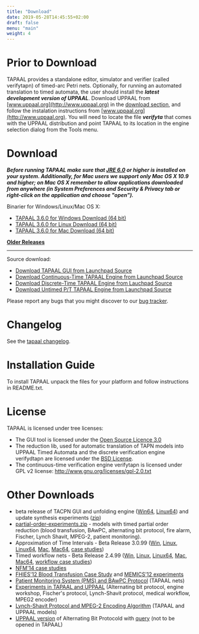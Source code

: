 ```yaml
---
title: "Download"
date: 2019-05-28T14:45:55+02:00
draft: false
menu: "main"
weight: 4
---
```



# Prior to Download

TAPAAL provides a standalone editor, simulator and verifier (called verifytapn) of timed-arc Petri nets. Optionally, for running an automated translation to timed automata, the user should install the ***latest development version of UPPAAL***. 
Download UPPAAL from [www.uppaal.org](http://www.uppaal.org) in the [download section](http://www.it.uu.se/research/group/darts/uppaal/download.shtml), and follow the instalation instructions from [www.uppaal.org](http://www.uppaal.org). You will need to locate the file ***verifyta*** that comes with the UPPAAL distribution and point TAPAAL to its location in the engine selection dialog from the Tools menu.
		
# Download

***Before running TAPAAL make sure that [JRE 6.0](http://java.sun.com/javase/downloads/) or higher is installed on your system. Additionally, for Mac users we support only Mac OS X 10.9 and higher; on Mac OS X remember to allow applications downloaded from anywhere (in System Preferences and Security & Privacy tab or right-click on the application and choose "open").***

Binarier for Windows/Linux/Mac OS X:

  * [TAPAAL 3.6.0 for Windows Download (64 bit)](http://download.tapaal.net/fileadmin/download/tapaal-3.6/tapaal-3.6.0-win64.zip)
  * [TAPAAL 3.6.0 for Linux Download (64 bit)](http://download.tapaal.net/fileadmin/download/tapaal-3.6/tapaal-3.6.0-linux64.zip)
  * [TAPAAL 3.6.0 for Mac Download (64 bit)](http://download.tapaal.net/fileadmin/download/tapaal-3.6/tapaal-3.6.0-mac64.dmg)
  
[**Older Releases**](older-releases/)

-----------------------

Source download:

  * [Download TAPAAL GUI from Launchpad Source](https://code.launchpad.net/tapaal/)
  * [Download Continuous-Time TAPAAL Engine from Launchpad Source](https://code.launchpad.net/verifytapn)
  * [Download Discrete-Time TAPAAL Engine from Lauchpad Source](https://code.launchpad.net/verifydtapn)
  * [Download Untimed P/T TAPAAL Engine from Launchpad Source](https://code.launchpad.net/verifypn)

Please report any bugs that you might discover to our [bug tracker](https://bugs.launchpad.net/tapaal).

# Changelog

See the [tapaal changelog](changelog).

# Installation Guide
To install TAPAAL unpack the files for your platform and follow instructions in README.txt.

# License 
TAPAAL is licensed under tree licenses: 

  * The GUI tool is licensed under the [Open Source Licence 3.0](http://www.opensource.org/licenses/osl-3.0.php)
  * The reduction lib, used for automatic translation of TAPN models into UPPAAL Timed Automata and the discrete verification engine verifydtapn are licensed under the [BSD License](http://www.opensource.org/licenses/bsd-license.php). 
  * The continuous-time verification engine verifytapn is licensed under GPL v2 license: http://www.gnu.org/licenses/gpl-2.0.txt
  		
# Other Downloads
<ul><li>beta release of TACPN GUI and unfolding engine (<a href="http://download.tapaal.net/fileadmin/download/tapaal-3.5/tapaal-dev-beta1-win64.zip" title="Initiates file download" class="download" >Win64</a>, <a href="http://download.tapaal.net/fileadmin/download/tapaal-3.5/tapaal-dev-beta1-linux64.zip" title="Initiates file download" class="download" >Linux64</a>) and update synthesis experiments (<a href="http://download.tapaal.net/fileadmin/download/tapaal-3.5/experiments.zip" title="Initiates file download" class="download" >zip</a>)</li><li><a href="http://download.tapaal.net/fileadmin/download/resources/partial-order-experiments.zip" title="Initiates file download" class="download" >partial-order-experiments.zip</a> - models with timed partial order reduction (blood transfusion, BAwPC, alternating bit protocol, fire alarm, Fischer, Lynch Shavit, MPEG-2, patient monitoring).</li><li>Approximation of Time Intervals - Beta Release 3.0.99 (<a href="http://download.tapaal.net/fileadmin/download/tapaal-3.0/tapaal-3.0.99-win.zip" title="Initiates file download" class="download" >Win</a>, <a href="http://download.tapaal.net/fileadmin/download/tapaal-3.0/tapaal-3.0.99-linux.zip" title="Initiates file download" class="download" >Linux</a>, <a href="http://download.tapaal.net/fileadmin/download/tapaal-3.0/tapaal-3.0.99-linux64.zip" title="Initiates file download" class="download" >Linux64</a>, <a href="http://download.tapaal.net/fileadmin/download/tapaal-3.0/tapaal-3.0.99-mac.dmg" title="Initiates file download" class="download" >Mac</a>, <a href="http://download.tapaal.net/fileadmin/download/tapaal-3.0/tapaal-3.0.99-mac64.dmg" title="Initiates file download" class="download" >Mac64</a>, <a href="http://download.tapaal.net/fileadmin/download/tapaal-3.0/models.zip" title="Initiates file download" class="download" >case studies</a>)</li><li>Timed workflow nets - Beta Release 2.4.99 (<a href="http://download.tapaal.net/fileadmin/download/tapaal-2.4/tapaal-2.4.99-win.zip" title="Initiates file download" class="download" >Win</a>, <a href="http://download.tapaal.net/fileadmin/download/tapaal-2.4/tapaal-2.4.99-linux.zip" title="Initiates file download" class="download" >Linux</a>, <a href="http://download.tapaal.net/fileadmin/download/tapaal-2.4/tapaal-2.4.99-linux64.zip" title="Initiates file download" class="download" >Linux64</a>, <a href="http://download.tapaal.net/fileadmin/download/tapaal-2.4/tapaal-2.4.99-mac.dmg" title="Initiates file download" class="download" >Mac</a>, <a href="http://download.tapaal.net/fileadmin/download/tapaal-2.4/tapaal-2.4.99-mac64.dmg" title="Initiates file download" class="download" >Mac64</a>, <a href="http://download.tapaal.net/fileadmin/download/tapaal-2.4/workflows.zip" title="Initiates file download" class="download" >workflow case studies</a>)</li><li><a href="http://download.tapaal.net/fileadmin/download/resources/nfm14-experiments.zip" title="Initiates file download" class="download" >NFM'14 case studies</a></li><li><a href="http://download.tapaal.net/fileadmin/download/resources/FHIES12-blood-transfusion.zip" title="Initiates file download" class="download" >FHIES'12 Blood Transfusion Case Study</a> and&nbsp;<a href="http://download.tapaal.net/fileadmin/download/resources/MEMICS-experiments.zip" title="Initiates file download" class="download" >MEMICS'12 experiments</a></li><li><a href="http://download.tapaal.net/fileadmin/download/resources/PMS-BAwPC.zip" title="Initiates file download" class="download" >Patient Monitoring System (PMS) and BAwPC Protocol</a> (TAPAAL nets)</li><li><a href="http://download.tapaal.net/fileadmin/download/resources/experiments-journal.zip" class="download" >Experiments in TAPAAL and UPPAAL</a> (Alternating bit protocol, engine workshop, Fischer's protocol, Lynch-Shavit protocol, medical workflow, MPEG2 encoder)</li><li><a href="http://download.tapaal.net/fileadmin/download/resources/lynch-shavit-and-mpeg2-models.zip" class="download" >Lynch-Shavit Protocol and MPEG-2 Encoding Algorithm</a> (TAPAAL and UPPAAL models)</li><li><a href="/..http://download.tapaal.net/fileadmin/download/tapaal-1.1/abp.xml" title="Initiates file download" class="download" >UPPAAL version</a> of Alternating Bit Protocold with <a href="/..http://download.tapaal.net/fileadmin/download/tapaal-1.1/abp.q" title="Initiates file download" class="download" >query</a> (not to be opened in TAPAAL)</li></ul>
